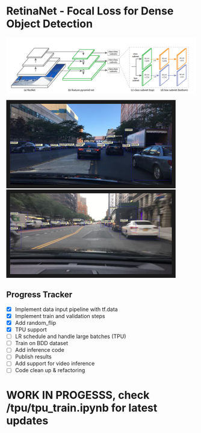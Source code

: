 
# RetinaNet - Focal Loss for Dense Object Detection
![architecture](architecture.png)

<a href="c0efbe92-d5be8958.jpg" target="_blank"><img 
src="c0efbe92-d5be8958.jpg" alt="val_inference" title="predicted boxes" width="430" height="215" 
border="10" /></a>
<a href="c10163bb-7ad315ce.jpg " target="_blank"><img 
src="c10163bb-7ad315ce.jpg" alt="val_inference" title="predicted boxes" width="430" height="215" 
border="10" /></a>



## Progress Tracker
 * [x] Implement data input pipeline with tf.data
 * [x] Implement train and validation steps
 * [x] Add random_flip
 * [x] TPU support
 * [ ] LR schedule and handle large batches (TPU)
 * [ ] Train on BDD dataset
 * [ ] Add inference code
 * [ ] Publish results
 * [ ] Add support for video inference
 * [ ] Code clean up & refactoring
# WORK IN PROGESSS, check /tpu/tpu_train.ipynb for latest updates
